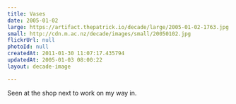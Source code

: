```yaml
---
title: Vases
date: 2005-01-02
large: https://artifact.thepatrick.io/decade/large/2005-01-02-1763.jpg
small: http://cdn.m.ac.nz/decade/images/small/20050102.jpg
flickrUrl: null
photoId: null
createdAt: 2011-01-30 11:07:17.435794
updatedAt: 2005-01-03 08:00:22
layout: decade-image

---
```

Seen at the shop next to work on my way in.
